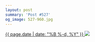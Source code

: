 ```yaml
---
layout: post
summary: 'Post #527'
og_image: 527-960.jpg
---
```


<p>
 <time>
  <a href="/527">
   {{ page.date | date: "%B %-d, %Y" }}
  </a>
 </time>
 <a href="/527">
  <img sizes="(min-width: 700px) 50vw, calc(100vw - 2rem)" src="{{ site.assets_url }}/527-480.jpg" srcset="{{ site.assets_url }}/527-240.jpg 240w, {{ site.assets_url }}/527-480.jpg 480w, {{ site.assets_url }}/527-720.jpg 720w, {{ site.assets_url }}/527-960.jpg 960w"/>
 </a>
</p>
